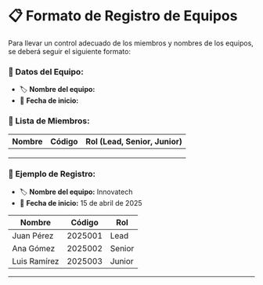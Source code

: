 # 📋 Formato de Registro de Equipos

Para llevar un control adecuado de los miembros y nombres de los equipos, se deberá seguir el siguiente formato:

### 📌 Datos del Equipo:
- 🏷️ **Nombre del equipo:**
- 📅 **Fecha de inicio:**

### 👥 Lista de Miembros:
| Nombre | Código | Rol (Lead, Senior, Junior) |
|--------|--------|-------------------------|
|        |        |                         |
|        |        |                         |
|        |        |                         |

### 📄 Ejemplo de Registro:

- 🏷️ **Nombre del equipo:** Innovatech
- 📅 **Fecha de inicio:** 15 de abril de 2025

| Nombre        | Código   | Rol    |
|--------------|---------|--------|
| Juan Pérez   | 2025001 | Lead   |
| Ana Gómez    | 2025002 | Senior |
| Luis Ramírez | 2025003 | Junior |

---

